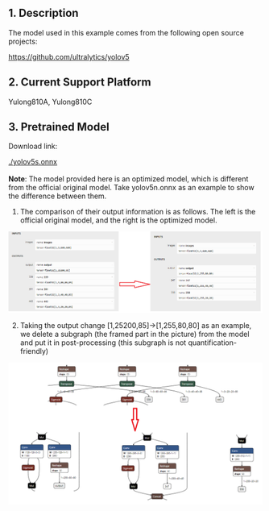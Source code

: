 ## 1. Description

The model used in this example comes from the following open source projects:  

https://github.com/ultralytics/yolov5



## 2. Current Support Platform

Yulong810A, Yulong810C
## 3. Pretrained Model

Download link: 

[./yolov5s.onnx](https://github.com/Zhaonb/orbita_model_zoo/blob/main/examples/yolov5s/model/yolov5s.onnx)<br />  
**Note**: The model provided here is an optimized model, which is different from the official original model. Take yolov5n.onnx as an example to show the difference between them.

1. The comparison of their output information is as follows. The left is the official original model, and the right is the optimized model.

<div align=center>
  <img src="./model_comparison/yolov5_output_comparison.jpg" alt="Image">
</div>

2. Taking the output change [1,25200,85]->[1,255,80,80] as an example, we delete a subgraph (the framed part in the picture) from the model and put it in post-processing (this subgraph is not quantification-friendly)

<div align=center>
  <img src="./model_comparison/yolov5_graph_comparison.jpg" alt="Image">
</div>